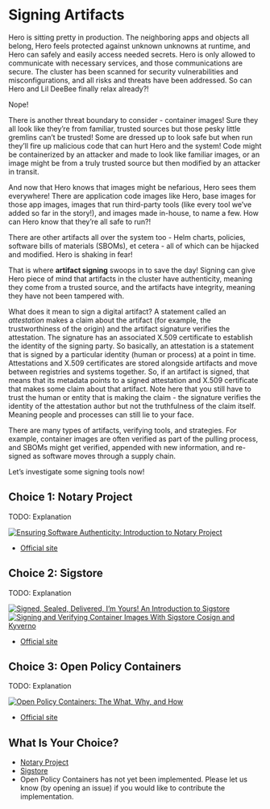 # Signing Artifacts

Hero is sitting pretty in production. The neighboring apps and objects all belong, Hero feels protected against unknown unknowns at runtime, and Hero can safely and easily access needed secrets. Hero is only allowed to communicate with necessary services, and those communications are secure. The cluster has been scanned for security vulnerabilities and misconfigurations, and all risks and threats have been addressed. So can Hero and Lil DeeBee finally relax already?!

Nope!

There is another threat boundary to consider - container images! Sure they all look like they’re from familiar, trusted sources but those pesky little gremlins can’t be trusted! Some are dressed up to look safe but when run they’ll fire up malicious code that can hurt Hero and the system! Code might be containerized by an attacker and made to look like familiar images, or an image might be from a truly trusted source but then modified by an attacker in transit.

And now that Hero knows that images might be nefarious, Hero sees them everywhere! There are application code images like Hero, base images for those app images, images that run third-party tools (like every tool we’ve added so far in the story!), and images made in-house, to name a few. How can Hero know that they’re all safe to run?!

There are other artifacts all over the system too - Helm charts, policies, software bills of materials (SBOMs), et cetera - all of which can be hijacked and modified. Hero is shaking in fear!

That is where **artifact signing** swoops in to save the day! Signing can give Hero piece of mind that artifacts in the cluster have authenticity, meaning they come from a trusted source, and the artifacts have integrity, meaning they have not been tampered with. 

What does it mean to sign a digital artifact? A statement called an *attestation* makes a claim about the artifact (for example, the trustworthiness of the origin) and the artifact signature verifies the attestation. The signature has an associated X.509 certificate to establish the identity of the signing party. So basically, an attestation is a statement that is signed by a particular identity (human or process) at a point in time. Attestations and X.509 certificates are stored alongside artifacts and move between registries and systems together. So, if an artifact is signed, that means that its metadata points to a signed attestation and X.509 certificate that makes some claim about that artifact. Note here that you still have to trust the human or entity that is making the claim - the signature verifies the identity of the attestation author but not the truthfulness of the claim itself. Meaning people and processes can still lie to your face.

There are many types of artifacts, verifying tools, and strategies. For example, container images are often verified as part of the pulling process, and SBOMs might get verified, appended with new information, and re-signed as software moves through a supply chain.

Let’s investigate some signing tools now!


## Choice 1: Notary Project

TODO: Explanation

[![Ensuring Software Authenticity: Introduction to Notary Project](https://img.youtube.com/vi/GaCAiwb3Mhw/0.jpg)](https://youtu.be/GaCAiwb3Mhw)
* [Official site](https://notaryproject.dev)

## Choice 2: Sigstore

TODO: Explanation

[![Signed, Sealed, Delivered, I’m Yours! An Introduction to Sigstore](https://img.youtube.com/vi/Q726pjHLsiE/0.jpg)](https://youtu.be/Q726pjHLsiE)
[![Signing and Verifying Container Images With Sigstore Cosign and Kyverno](https://img.youtube.com/vi/HLb1Q086u6M/0.jpg)](https://youtu.be/HLb1Q086u6M)
* [Official site](https://www.sigstore.dev/)


## Choice 3: Open Policy Containers

TODO: Explanation

[![Open Policy Containers: The What, Why, and How](https://img.youtube.com/vi/gCPDSni9rXY/0.jpg)](https://youtu.be/gCPDSni9rXY)
* [Official site](https://openpolicycontainers.com/)

## What Is Your Choice?

* [Notary Project](notary.md)
* [Sigstore](sigstore.md)
* Open Policy Containers has not yet been implemented. Please let us know (by opening an issue) if you would like to contribute the implementation.


